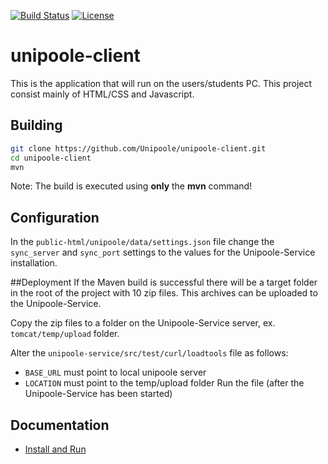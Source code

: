 [![Build Status](https://travis-ci.org/Unipoole/unipoole-client.svg?branch=master)](https://travis-ci.org/Unipoole/unipoole-client)
[![License](https://img.shields.io/badge/License-ECL%202.0-blue.svg)](https://opensource.org/licenses/ECL-2.0)

# unipoole-client
 This is the application that will run on the users/students PC. This project consist mainly of HTML/CSS and Javascript.

## Building
```bash
git clone https://github.com/Unipoole/unipoole-client.git
cd unipoole-client
mvn
```
Note: The build is executed using **only** the **mvn** command!

## Configuration
In the `public-html/unipoole/data/settings.json` file change the `sync_server` and `sync_port` settings to the values for the Unipoole-Service installation.


##Deployment
If the Maven build is successful there will be a target folder in the root of the project with 10 zip files. This archives can be uploaded to the Unipoole-Service.

Copy the zip files to a folder on the Unipoole-Service server, ex. `tomcat/temp/upload` folder.

Alter the `unipoole-service/src/test/curl/loadtools` file as follows:
* `BASE_URL` must point to local unipoole server
* `LOCATION` must point to the temp/upload folder
Run the file (after the Unipoole-Service has been started)

## Documentation
* [Install and Run](./docs/install-and-run.md)